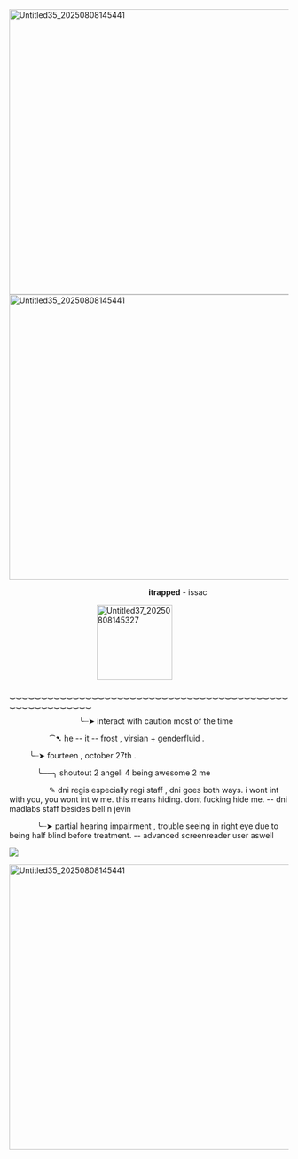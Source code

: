 <img width="900" height="514" alt="Untitled35_20250808145441" src="https://github.com/user-attachments/assets/4ccd1a94-184e-4019-ab23-8c9f0ec02d07" />

<img width="900" height="514" alt="Untitled35_20250808145441" src="https://github.com/user-attachments/assets/61223711-019b-40d4-8379-3ee1ad69c9fd" />

 &emsp; &emsp; &emsp; &emsp; &emsp; &emsp; &emsp; &emsp; &emsp; &emsp; &emsp; &emsp; &emsp; &emsp; **itrapped** - issac

  &emsp; &emsp; &emsp; &emsp; &emsp; &emsp; &emsp; &emsp; &emsp;<img width="136" height="136" alt="Untitled37_20250808145327" src="https://github.com/user-attachments/assets/42a2af05-009d-43a1-b560-46dc19e24f53" />


  ‿‿‿‿‿‿‿‿‿‿‿‿‿‿‿‿‿‿‿‿‿‿‿‿‿‿‿‿‿‿‿‿‿‿‿‿‿‿‿‿‿‿‿‿‿‿‿‿‿‿‿‿‿‿‿‿‿


  &emsp; &emsp; &emsp; &emsp; &emsp; &emsp; &emsp; ╰┈➤ interact with caution most of the time

   &emsp; &emsp; &emsp; &emsp; ⁀➷ he -- it -- frost , virsian + genderfluid .

 &emsp;  &emsp; ╰┈➤ fourteen , october 27th .
 
  &emsp; &emsp; &emsp;╰──╮ shoutout 2 angeli 4 being awesome 2 me

   &emsp; &emsp; &emsp; &emsp; ✎ dni regis especially regi staff , dni goes both ways. i wont int with you, you wont int w me. this means hiding. dont fucking hide me. -- dni madlabs staff besides bell n jevin

&emsp;  &emsp; &emsp;╰┈➤ partial hearing impairment , trouble seeing in right eye due to being half blind before treatment. -- advanced screenreader user aswell

![](https://komarev.com/ghpvc/?username=ELLERN4TE&color=000000&label=scammed-users&style=for-the-badge)

<img width="900" height="514" alt="Untitled35_20250808145441" src="https://github.com/user-attachments/assets/fb4a9236-6349-454d-a3c5-c0292930b66f" />

